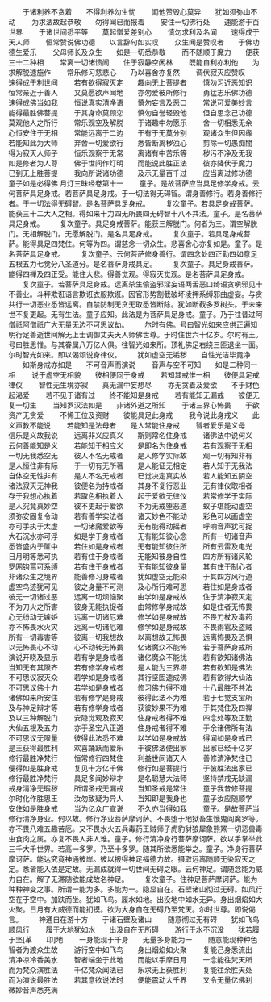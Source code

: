 <!-- { "loadSidebar": true } -->
　　于诸利养不贪着　　不得利养勿生忧
　　闻他赞毁心莫异　　犹如须弥山不动
　　为求法故起恭敬　　勿得闻已而报着
　　安住一切佛行处　　速能游于百世界
　　于诸世间悉平等　　莫起憎爱差别心
　　慎勿求利及名闻　　速得成于天人师
　　恒常赞说佛功德　　以言辞句如实叹
　　众生闻是赞叹者　　于佛功德生爱乐
　　父母师长及众生　　如是一切悉恭敬
　　而不随顺于魔力　　便获三十二种相
　　常离一切诸愦闹　　住于寂静空闲林
　　既能自利亦利他　　为求解脱速施作
　　常乐修习慈悲心　　乃以喜舍亦复然
　　调伏寂灭应赞叹　　速得成于利世间
　　若有欲得寂灭定　　趣向无上菩提者
　　慎勿习近恶知识　　恒常亲近于善人
　　又莫愿欲声闻地　　亦勿爱彼所修行
　　勇猛志乐佛功德　　速得成佛当如我
　　恒说真实清净语　　慎勿妄言及恶口
　　常说可爱美妙言　　能得最胜佛菩提
　　于其身命莫顾恋　　慎勿自誉轻毁他
　　但自思念己功德　　莫观他人之所行
　　常乐观空及解脱　　于诸趣中勿愿乐
　　舍一切相悉无余　　心恒安住于无相
　　常能远离于二边　　于有于无莫分别
　　观诸众生但因缘　　若能知此为大师
　　弃舍一切爱欲行　　悉皆断离秽浊心
　　剪除一切愚痴闇　　得为寂灭人师子
　　恒乐观察于无常　　离诸有中苦乐等
　　秽污不净及无我　　如是修者为人尊
　　佛于世间作灯明　　而能说此胜正法
　　彼亦降伏于魔力　　已到无上胜菩提
　　我向所说诸功德　　及示无量百千过
　　应当离过修功德　　童子如是必得佛
月灯三昧经卷第十一
　　童子。是故菩萨应当具足修学身戒。云何菩萨具足身戒。若菩萨具足身戒。于一切法得无碍智。谓身善修行。若身善修行者。于一切法得无碍智。是名菩萨具足身戒。
　　复次童子。若具足身戒菩萨。能获三十二大人之相。得如来十力四无所畏四无碍智十八不共法。童子。是名菩萨具足身戒。
　　复次童子。具足身戒菩萨。能获三解脱门。何者为三。谓空解脱门。无相解脱门。无愿解脱门。是名具足身戒。
　　复次童子。若具足身戒菩萨。能得具足四梵住。何等为四。谓慈念一切众生。悲喜舍心亦复如是。童子。是名菩萨具足身戒。
　　复次童子。云何菩萨修身善行。谓四念处四正勤四如意足五根五力七觉分八圣道分。是名菩萨身戒具足。
　　复次童子。具足身戒菩萨。能得四禅及四正受。能住大悲。得善觉观。得寂灭觉观。是名菩萨具足身戒。
　　复次童子。若菩萨具足身戒。远离杀生偷盗邪淫妄语两舌恶口绮语贪嗔邪见十不善业。斗秤欺诳语言欺诳衣服欺诳。因官形势割截破坏凌押系缚邪曲虚妄。与贪共行一切恶业悉皆远离。自禁防制无贪无取悉皆断除。犹如断截多罗树头。于未来世不复更起。无有生法。童子应知。此法是为菩萨具足身戒。童子。乃于往昔过阿僧祇阿僧祇广大无量无边不可思议劫。
　　尔时有佛。号曰智光如来应供正遍知明行足善逝世间解无上士调御丈夫天人师佛世尊。于时住世六十亿岁。尔时有王。号曰胜思惟。与其眷属八万亿人俱。往智光如来所。顶礼佛足右绕三匝退坐一面。尔时智光如来。即以偈颂说身律仪。
　　犹如虚空无垢秽　　自性光洁毕竟净
　　如斯身戒亦如是　　不可音声而演说
　　音声与空不可知　　如是二种同一相
　　说于虚空无相貌　　彼相便同于身戒
　　若知其戒惟一相　　彼便具足戒律仪
　　智性无生境亦寂　　真无漏中妄想尽
　　亦无贪着及爱欲　　不于财色起渴爱
　　若不见于诸有过　　终不能知是身戒
　　若有能知无漏戒　　彼便无复一切生
　　当知罗汉法如是　　非诸外道之所知
　　于诸三界心怖畏　　于欲资产无贪爱
　　不悕王位及资财　　彼能具足此身戒
　　我今说此身戒义　　此义声教不能说
　　若能知是法母者　　是人常能住身戒
　　智者爱乐是义母　　信乐是义故我说
　　远离非义应真义　　斯则常名住身戒
　　诸佛法中说何义　　云何善能知是义
　　若能知于相应义　　是即名为住身戒
　　若有观察于无相　　一切无我悉空无
　　彼人不名无戒者　　是人修学实际故
　　观一切有知非有　　是人恒住非有际
　　于一切有无所著　　是人能证无相定
　　若人知于无我法　　自体空无性非有
　　是人不名无戒者　　已觉决定真实故
　　若人能知五阴空　　诸法寂灭无神我
　　彼便名为持戒者　　其身不复行恶业
　　无有律仪取相者　　存于我想心执着
　　若取色相执着人　　起于爱欲无律仪
　　若常修学于实际　　是人究竟真妙空
　　彼不更起于爱欲　　不为无戒堕恶道
　　蚁子堪能动虚空　　须弥安固复令动
　　若有善学实法者　　诸天妙色不能动
　　彩色可以画虚空　　亦可手执于太虚
　　一切诸魔爱欲等　　无有能得动摇者
　　呼响音声犹可捉　　大石沉水亦可浮
　　如是学于身戒者　　无有能知彼心念
　　所有一切诸音声　　悉皆盛内于箧中
　　若住如是身戒者　　无有能知彼住所
　　所有云雷及电光　　日月明等悉可执
　　若有住于身戒者　　无能知彼身自性
　　四方所有诸风轮　　罗网钩罥可系缚
　　若有住于身戒者　　无有能知彼身量
　　其有住于制心者　　非诸众生之境界
　　能善修习身戒者　　犹如虚空无能染
　　于其四方风行道　　虚空鸟迹犹可见
　　彼之身量不可测　　及心所行难可思
　　若住如是身戒者　　彼无一切诸过恶
　　远离一切烦恼聚　　由学如是身戒故
　　住于清净寂灭定　　不为刀火之所害
　　彼身无能执捉者　　由常修学身戒故
　　如是住者无怖畏　　心无纷动无嫉妒
　　远离一切诸厄难　　修学如是身戒故
　　不畏刀杖及毒药　　亦不怖畏水火灾
　　远离一切诸厄难　　修学如是身戒故
　　不畏雨雹及盗贼　　所有一切毒害等
　　彼离一切我想故　　以离想故无怖畏
　　远离怖畏及恐惧　　以无怖畏心不动
　　心不动转无怖畏　　亿诸魔众不能怖
　　若于菩萨身戒所　　演说开晓及显示
　　若有学是身戒者　　诸亿魔众不能扰
　　若有欲知诸佛法　　当知无有其限齐
　　若有修学身戒者　　是人能为三界塔
　　若有欲知是佛法　　不可思议寂灭众
　　若学如是身戒者　　其行坚固速成佛
　　若有欲得大仙法　　不可思议佛十力
　　若学如是身戒者　　修习佛力得不难
　　十八最胜不共法　　诸佛如来所安住
　　若有修学是身戒　　彼得此法不为难
　　若于七觉支宝所　　及与神足辩才等
　　若有修学身戒者　　获彼妙果不为难
　　于其梵住及四禅　　及以三种解脱门
　　安隐觉观及寂灭　　住身戒者得不难
　　四念处等及正勤　　大仙五根及五力
　　亦于圣宝八正道　　住身戒者得不难
　　于余诸佛所有法　　不可思议无限量
　　彼得此法悉不难　　以学如是身戒故
　　得闻如是身戒已　　是王获得最胜利
　　欢喜踊跃而爱乐　　于彼佛法便出家
　　出家已经十亿岁　　修行最胜净梵行
　　恒常修行四梵住　　利益世间诸天人
　　善修清净梵住已　　便得如是胜身戒
　　复见十方亿千佛　　修行如是菩提行
　　于彼胜法出家已　　修行最胜净梵行
　　具足多闻妙辩才　　是名聪慧大法师
　　坚持禁戒无缺漏　　戒身清净无瑕秽
　　所谓圣戒无漏戒　　当知圣戒是常住
　　童子我昔修菩提　　尔时化作胜思王
　　汝勿致疑为异人　　当知即是我身也
　　童子汝应随顺学　　安住如是胜身戒
　　当为亿众广宣说　　不久亦当得如我
　　童子。是故菩萨当修行清净身业。何以故。修行净业菩萨摩诃萨。不畏堕于地狱畜生饿鬼阎魔罗等。亦不畏八难五趣苦厄。又不畏水火五兵毒药王贼师子虎豹豺狼犀象熊罴一切恶兽毒虫食肉之属。亦复不畏人非人难。童子。修行清净身行菩萨摩诃萨。欲以手掌举此三千大千世界。若高一多罗。乃至十多罗。随其所欲悉能举之。童子。净身行菩萨摩诃萨。能达究竟神通彼岸。彼以报得神足福德力故。摄取远离随顺无染寂灭之定。悉皆能入依是定故。无漏成就得一切世间无碍之眼。云何神足。谓随念能为威力自在。解了无滞随欲能成故名神足。
　　复次童子。住神足菩萨摩诃萨。能为种种神变之事。所谓一能为多。多能为一。隐显自在。石壁诸山彻过无碍。如风行空在于空中。加趺而坐。犹如飞鸟。履水如地。出没地中如水无异。身出烟焰如大火聚。日月有大威德而能扪摸。欲为大身自在无碍乃至梵天。尔时世尊。即说偈言。
　　神通自在游十方　　于诸石壁及诸山
　　随意彻过无有碍　　犹如飞鸟顺风行
　　履于大地犹如水　　出没自在无所碍
　　游行于水不沉没　　犹若履于坚[革　　卬]地
　　一身能现于千身　　无量多身能为一
　　随意能现种种色　　智者为渡众生故
　　游行空中如飞鸟　　身出烟焰如火聚
　　复能己身悉流出　　清净凉冷香美水
　　智者端坐于此地　　而能以手摩日月
　　一念能往梵天所　　而为梵众演胜法
　　千亿梵众闻法已　　乐求无上获胜利
　　复能往余胜天处　　而为演说最胜法
　　若其意欲说法时　　便能震动大千界
　　又令无量亿佛刹　　微妙音声悉充满
